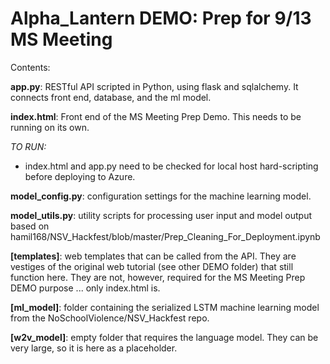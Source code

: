 # Alpha_Lantern DEMO: Prep for 9/13 MS Meeting

Contents:

**app.py**: RESTful API scripted in Python, using flask and sqlalchemy. It connects front end, database, and the ml model.

**index.html**: Front end of the MS Meeting Prep Demo. This needs to be running on its own.

*TO RUN:*
- index.html and app.py need to be checked for local host hard-scripting before deploying to Azure.



**model_config.py**: configuration settings for the machine learning model.

**model_utils.py**: utility scripts for processing user input and model output based on hamil168/NSV_Hackfest/blob/master/Prep_Cleaning_For_Deployment.ipynb

**[templates]**: web templates that can be called from the API. They are vestiges of the original web tutorial (see other DEMO folder) that still function here. They are not, however, required for the MS Meeting Prep DEMO purpose ... only index.html is.

**[ml_model]**: folder containing the serialized LSTM machine learning model from the NoSchoolViolence/NSV_Hackfest repo.

**[w2v_model]**: empty folder that requires the language model. They can be very large, so it is here as a placeholder.
